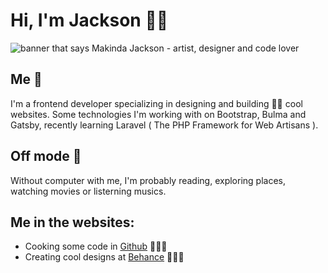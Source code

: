 # Hi, I'm Jackson 👋🏾

<img src="https://i.imgur.com/H4LkPIJ.png" title="makinda jackson" alt="banner that says Makinda Jackson - artist, designer and code lover">

## Me 🧠
I'm a frontend developer specializing in designing and building 👌🏾 cool websites. Some technologies I'm working with on Bootstrap, Bulma and Gatsby, recently learning Laravel ( The PHP Framework for Web Artisans ).

## Off mode 📵
Without computer with me, I'm probably reading, exploring places, watching movies or listerning musics.

## Me in the websites:
- Cooking some code in <a href="https://github.com/makindajack">Github</a> 👨🏾‍🍳
- Creating cool designs at <a href="https://www.behance.net/makindajack">Behance</a> 👨🏾‍🎨
